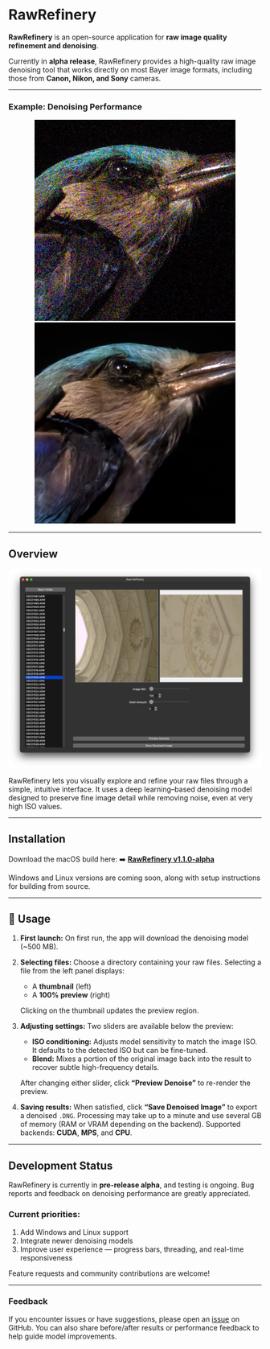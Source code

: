 # RawRefinery

**RawRefinery** is an open-source application for **raw image quality refinement and denoising**.

Currently in **alpha release**, RawRefinery provides a high-quality raw image denoising tool that works directly on most Bayer image formats, including those from **Canon, Nikon, and Sony** cameras.

---

### Example: Denoising Performance

<div align="center">
  <img src="https://github.com/rymuelle/RawRefinery/blob/main/examples/Bayer_TEST_MuseeL-bluebirds-A7C_ISO65535_sha1=eb9cb3e1d80f48b93d0aabe20458870c5c1ef2fa.jpg" alt="Noisy Image" width="400"/>
  <img src="https://github.com/rymuelle/RawRefinery/blob/main/examples/Bayer_TEST_MuseeL-bluebirds-A7C_ISO65535_sha1=eb9cb3e1d80f48b93d0aabe20458870c5c1ef2fa_65534_denoised.DNG.jpg" alt="Denoised" width="400"/>
</div>

---

## Overview

![RawRefinery main window](https://github.com/rymuelle/RawRefinery/blob/main/examples/RawRefinery.png)

RawRefinery lets you visually explore and refine your raw files through a simple, intuitive interface.
It uses a deep learning–based denoising model designed to preserve fine image detail while removing noise, even at very high ISO values.

---

## Installation

Download the macOS build here:
➡️ [**RawRefinery v1.1.0-alpha**](https://github.com/rymuelle/RawRefinery/releases/tag/v1.1.0-alpha)

Windows and Linux versions are coming soon, along with setup instructions for building from source.

---

## 🚀 Usage

1. **First launch:**
   On first run, the app will download the denoising model (~500 MB).

2. **Selecting files:**
   Choose a directory containing your raw files. Selecting a file from the left panel displays:

   * A **thumbnail** (left)
   * A **100% preview** (right)

   Clicking on the thumbnail updates the preview region.

3. **Adjusting settings:**
   Two sliders are available below the preview:

   * **ISO conditioning:** Adjusts model sensitivity to match the image ISO. It defaults to the detected ISO but can be fine-tuned.
   * **Blend:** Mixes a portion of the original image back into the result to recover subtle high-frequency details.

   After changing either slider, click **“Preview Denoise”** to re-render the preview.

4. **Saving results:**
   When satisfied, click **“Save Denoised Image”** to export a denoised `.DNG`.
   Processing may take up to a minute and use several GB of memory (RAM or VRAM depending on the backend).
   Supported backends: **CUDA**, **MPS**, and **CPU**.

---

## Development Status

RawRefinery is currently in **pre-release alpha**, and testing is ongoing.
Bug reports and feedback on denoising performance are greatly appreciated.

### Current priorities:

1. Add Windows and Linux support
2. Integrate newer denoising models
3. Improve user experience — progress bars, threading, and real-time responsiveness

Feature requests and community contributions are welcome!

---

### Feedback

If you encounter issues or have suggestions, please open an [issue](https://github.com/rymuelle/RawRefinery/issues) on GitHub.
You can also share before/after results or performance feedback to help guide model improvements.

